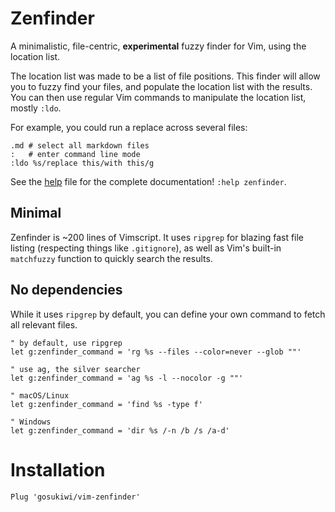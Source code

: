 # Zenfinder
A minimalistic, file-centric, **experimental** fuzzy finder for Vim, using the
location list.

The location list was made to be a list of file positions. This finder will
allow you to fuzzy find your files, and populate the location list with the
results. You can then use regular Vim commands to manipulate the location
list, mostly `:ldo`.

For example, you could run a replace across several files:

```
.md # select all markdown files
:   # enter command line mode
:ldo %s/replace this/with this/g
```

See the [help](doc/zenfinder.txt) file for the complete documentation! `:help
zenfinder`.

## Minimal
Zenfinder is ~200 lines of Vimscript. It uses `ripgrep` for blazing fast file
listing (respecting things like `.gitignore`), as well as Vim's built-in
`matchfuzzy` function to quickly search the results.

## No dependencies
While it uses `ripgrep` by default, you can define your own command to fetch
all relevant files.

```
" by default, use ripgrep
let g:zenfinder_command = 'rg %s --files --color=never --glob ""'

" use ag, the silver searcher
let g:zenfinder_command = 'ag %s -l --nocolor -g ""'

" macOS/Linux
let g:zenfinder_command = 'find %s -type f'

" Windows
let g:zenfinder_command = 'dir %s /-n /b /s /a-d'
```

# Installation

```vimscript
Plug 'gosukiwi/vim-zenfinder'
```
